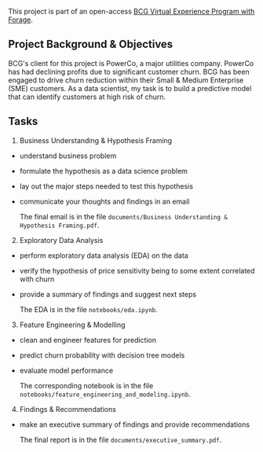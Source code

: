 This project is part of an open-access [BCG Virtual Experience Program with Forage](https://www.theforage.com/virtual-internships/prototype/Tcz8gTtprzAS4xSoK/Data-Science-Virtual-Experience-Program#lp).

## Project Background & Objectives
BCG's client for this project is PowerCo, a major utilities company. PowerCo has had declining profits due to significant customer churn. BCG has been engaged to drive churn reduction within their Small & Medium Enterprise (SME) customers. As a data scientist, my task is to build a predictive model that can identify customers at high risk of churn.

## Tasks
1. Business Understanding & Hypothesis Framing
- understand business problem
- formulate the hypothesis as a data science problem 
- lay out the major steps needed to test this hypothesis
- communicate your thoughts and findings in an email 

    The final email is in the file `documents/Business Understanding & Hypothesis Framing.pdf`.


2. Exploratory Data Analysis
- perform exploratory data analysis (EDA) on the data
- verify the hypothesis of price sensitivity being to some extent correlated with churn
- provide a summary of findings and suggest next steps

    The EDA is in the file `notebooks/eda.ipynb`.

3. Feature Engineering & Modelling
- clean and engineer features for prediction
- predict churn probability with decision tree models
- evaluate model performance

    The corresponding notebook is in the file `notebooks/feature_engineering_and_modeling.ipynb`.

4. Findings & Recommendations
- make an executive summary of findings and provide recommendations

    The final report is in the file `documents/executive_summary.pdf`.